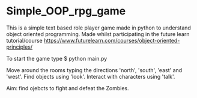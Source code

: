 # Simple_OOP_rpg_game
This is a simple text based role player game made in python to understand object oriented programming.
Made whilst participating in the future learn tutorial/course https://www.futurelearn.com/courses/object-oriented-principles/


To start the game type
$ python main.py


Move around the rooms typing the directions 'north', 'south', 'east' and 'west'.
Find objects using 'look'.
Interact with characters using 'talk'.

Aim: find ojebcts to fight and defeat the Zombies.
